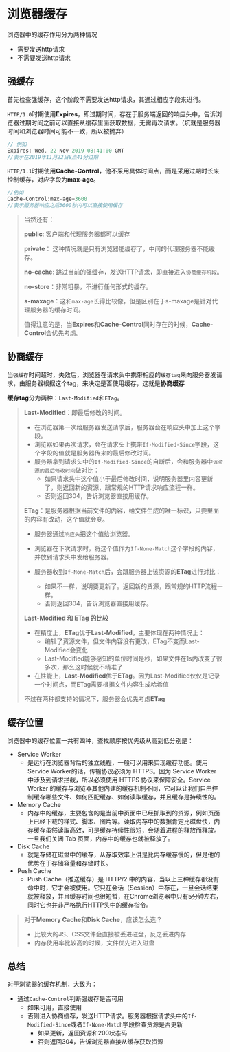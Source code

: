 # 浏览器缓存

浏览器中的缓存作用分为两种情况

* 需要发送http请求
* 不需要发送http请求

## 强缓存

首先检查强缓存，这个阶段不需要发送http请求，其通过相应字段来进行。

`HTTP/1.0`时期使用**Expires**，即过期时间，存在于服务端返回的响应头中，告诉浏览器过期时间之前可以直接从缓存里面获取数据，无需再次请求。（坑就是服务器时间和浏览器时间可能不一致，所以被抛弃）

```javascript
// 例如
Expires: Wed, 22 Nov 2019 08:41:00 GMT
//表示在2019年11月22日8点41分过期
```

`HTTP/1.1`时期使用**Cache-Control**，他不采用具体时间点，而是采用过期时长来控制缓存，对应字段为**max-age**。

```javascript
//例如
Cache-Control:max-age=3600
//表示服务器响应之后3600秒内可以直接使用缓存
```

> 当然还有：
>
> **public**: 客户端和代理服务器都可以缓存
>
> **private**： 这种情况就是只有浏览器能缓存了，中间的代理服务器不能缓存。
>
> **no-cache**: 跳过当前的强缓存，发送HTTP请求，即直接进入`协商缓存阶段`。
>
> **no-store**：非常粗暴，不进行任何形式的缓存。
>
> **s-maxage**：这和`max-age`长得比较像，但是区别在于s-maxage是针对代理服务器的缓存时间。
>
> 值得注意的是，当**Expires**和**Cache-Control**同时存在的时候，**Cache-Control**会优先考虑。
>

## 协商缓存

当`强缓存`时间超时，失效后，浏览器在请求头中携带相应的`缓存tag`来向服务器发请求，由服务器根据这个tag，来决定是否使用缓存，这就是**协商缓存**

**缓存tag**分为两种：`Last-Modified`和`ETag`。



> **Last-Modified**：即最后修改的时间。
>
> * 在浏览器第一次给服务器发送请求后，服务器会在响应头中加上这个字段。
> * 浏览器如果再次请求，会在请求头上携带`If-Modified-Since`字段，这个字段的值就是服务器传来的最后修改时间。
> * 服务器拿到请求头中的`If-Modified-Since`的自断后，会和服务器中`该资源的最后修改时间`做对比：
>   * 如果请求头中这个值小于最后修改时间，说明服务器里内容更新了，则返回新的资源，跟常规的HTTP请求响应流程一样。
>   * 否则返回304，告诉浏览器直接用缓存。
>
> 
>
> **ETag**：是服务器根据当前文件的内容，给文件生成的唯一标识，只要里面的内容有改动，这个值就会变。
>
> * 服务器通过`响应头`把这个值给浏览器。
>
> * 浏览器在下次请求时，将这个值作为`If-None-Match`这个字段的内容，并放到请求头中发给服务器。
> * 服务器收到`If-None-Match`后，会跟服务器上该资源的**ETag**进行对比：
>   * 如果不一样，说明要更新了。返回新的资源，跟常规的HTTP流程一样。
>   * 否则返回304，告诉浏览器直接用缓存。
>
> 
>
> **Last-Modified 和 ETag 的比较**
>
> * 在精度上，**ETag**优于**Last-Modified**，主要体现在两种情况上：
>   * 编辑了资源文件，但文件内容没有更改，ETag不变而Last-Modified会变化
>   * Last-Modified能够感知的单位时间是秒，如果文件在1s内改变了很多次，那么这时候就不精准了
> * 在性能上，**Last-Modified**优于**ETag**。因为Last-Modified仅仅是记录一个时间点，而ETag需要根据文件内容生成哈希值
>
> 
>
> 不过在两种都支持的情况下，服务器会优先考虑**ETag**

## 缓存位置

浏览器中的缓存位置一共有四种，查找顺序按优先级从高到低分别是：

* Service Worker
  * 是运行在浏览器背后的独立线程，一般可以用来实现缓存功能。使用 Service Worker的话，传输协议必须为 HTTPS。因为 Service Worker 中涉及到请求拦截，所以必须使用 HTTPS 协议来保障安全。Service Worker 的缓存与浏览器其他内建的缓存机制不同，它可以让我们自由控制缓存哪些文件、如何匹配缓存、如何读取缓存，并且缓存是持续性的。
* Memory Cache
  * 内存中的缓存，主要包含的是当前中页面中已经抓取到的资源，例如页面上已经下载的样式、脚本、图片等。读取内存中的数据肯定比磁盘快，内存缓存虽然读取高效，可是缓存持续性很短，会随着进程的释放而释放。一旦我们关闭 Tab 页面，内存中的缓存也就被释放了。
* Disk Cache
  * 就是存储在磁盘中的缓存，从存取效率上讲是比内存缓存慢的，但是他的优势在于存储容量和存储时长。
* Push Cache
  * Push Cache（推送缓存）是 HTTP/2 中的内容，当以上三种缓存都没有命中时，它才会被使用。它只在会话（Session）中存在，一旦会话结束就被释放，并且缓存时间也很短暂，在Chrome浏览器中只有5分钟左右，同时它也并非严格执行HTTP头中的缓存指令。

> 对于**Memory Cache**和**Disk Cache**，应该怎么选？
>
> - 比较大的JS、CSS文件会直接被丢进磁盘，反之丢进内存
> - 内存使用率比较高的时候，文件优先进入磁盘

## 总结

对于浏览器的缓存机制，大致为：

* 通过`Cache-Control`判断强缓存是否可用
  * 如果可用，直接使用
  * 否则进入协商缓存，发送HTTP请求。服务器根据请求头中的`If-Modified-Since`或者`If-None-Match`字段检查资源是否更新
    * 如果更新，返回资源和200状态码
    * 否则返回304，告诉浏览器直接从缓存获取资源
